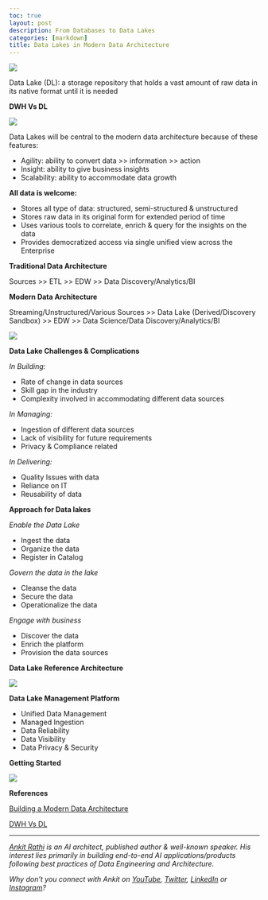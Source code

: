 ```yaml
---
toc: true
layout: post
description: From Databases to Data Lakes
categories: [markdown]
title: Data Lakes in Modern Data Architecture
---
```


![](https://cdn-images-1.medium.com/max/800/0*25qQpoE9NFegPeOK.png)

Data Lake (DL): a storage repository that holds a vast amount of raw data in its native format until it is needed

**DWH Vs DL**

![](https://cdn-images-1.medium.com/max/800/0*3bn32zqjCVl8STNU.png)

Data Lakes will be central to the modern data architecture because of these features:

-   Agility: ability to convert data \>\> information \>\> action
-   Insight: ability to give business insights
-   Scalability: ability to accommodate data growth

**All data is welcome:**

-   Stores all type of data: structured, semi-structured & unstructured
-   Stores raw data in its original form for extended period of time
-   Uses various tools to correlate, enrich & query for the insights on the data
-   Provides democratized access via single unified view across the Enterprise

**Traditional Data Architecture**

Sources \>\> ETL \>\> EDW \>\> Data Discovery/Analytics/BI

**Modern Data Architecture**

Streaming/Unstructured/Various Sources \>\> Data Lake (Derived/Discovery Sandbox) \>\> EDW \>\> Data Science/Data Discovery/Analytics/BI

![](https://cdn-images-1.medium.com/max/800/0*d1V5jCc6GOtdxXsl.jpg)

**Data Lake Challenges & Complications**

*In Building:*

-   Rate of change in data sources
-   Skill gap in the industry
-   Complexity involved in accommodating different data sources

*In Managing:*

-   Ingestion of different data sources
-   Lack of visibility for future requirements
-   Privacy & Compliance related

*In Delivering:*

-   Quality Issues with data
-   Reliance on IT
-   Reusability of data

**Approach for Data lakes**

*Enable the Data Lake*

-   Ingest the data
-   Organize the data
-   Register in Catalog

*Govern the data in the lake*

-   Cleanse the data
-   Secure the data
-   Operationalize the data

*Engage with business*

-   Discover the data
-   Enrich the platform
-   Provision the data sources

**Data Lake Reference Architecture**

![](https://cdn-images-1.medium.com/max/800/0*yiEy1e2n0P9T6v5u.jpg)

**Data Lake Management Platform**

-   Unified Data Management
-   Managed Ingestion
-   Data Reliability
-   Data Visibility
-   Data Privacy & Security

**Getting Started**

![](https://cdn-images-1.medium.com/max/800/0*tx2NIPhr3ITXLtNq.jpg)

**References**

[Building a Modern Data Architecture](http://www.youtube.com/watch?v=j7k5Dobmbkk)

[DWH Vs DL](http://www.kdnuggets.com/2015/09/data-lake-vs-data-warehouse-key-differences.html)

---
[*Ankit Rathi*](https://www.ankitrathi.com/) *is an AI architect, published author & well-known speaker. His interest lies primarily in building end-to-end AI applications/products following best practices of Data Engineering and Architecture.*

*Why don’t you connect with Ankit on* [*YouTube*](https://www.youtube.com/channel/UCrIv4EU2tFX8VhhT0oCnDnw)*,* [*Twitter*](https://twitter.com/rathiankit)*,* [*LinkedIn*](https://www.linkedin.com/in/ankitrathi/) *or* [*Instagram*](https://instagram.com/ankitrathi/)*?*

